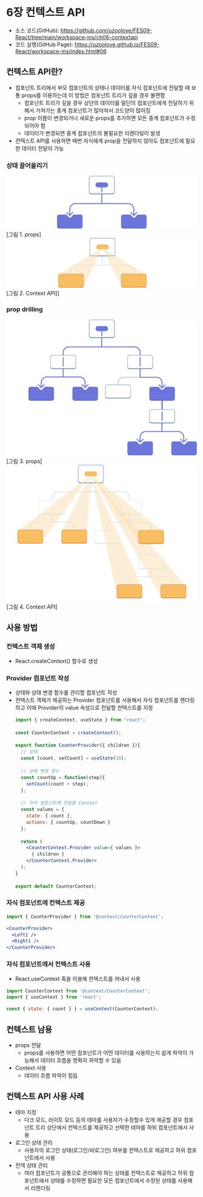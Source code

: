 # 6장 컨텍스트 API
* 소스 코드(GitHub): <https://github.com/uzoolove/FES09-React/tree/main/workspace-ins/ch06-contextapi>
* 코드 실행(GitHub Page): <https://uzoolove.github.io/FES09-React/workspace-ins/index.html#06>

## 컨텍스트 API란?
* 컴포넌트 트리에서 부모 컴포넌트의 상태나 데이터를 자식 컴포넌트에 전달할 때 보통 props를 이용하는데 이 방법은 컴포넌트 트리가 깊을 경우 불편함
  - 컴포넌트 트리가 깊을 경우 상단의 데이터를 말단의 컴포넌트에게 전달하기 위해서 거쳐가는 중계 컴포넌트가 많아져서 코드양이 많아짐
  - prop 이름이 변경되거나 새로운 props를 추가하면 모든 중계 컴포넌트가 수정되어야 함
  - 데이터가 변경되면 중계 컴포넌트의 불필요한 리렌더링이 발생
* 컨텍스트 API를 사용하면 매번 자식에게 prop을 전달하지 않아도 컴포넌트에 필요한 데이터 전달이 가능

### 상태 끌어올리기
<img src="https://raw.githubusercontent.com/uzoolove/FES09-React/main/images/context-lifting.webp">
[그림 1. props]

<img src="https://raw.githubusercontent.com/uzoolove/FES09-React/main/images/context-lifting2.webp">
[그림 2. Context API]]

### prop drilling
<img src="https://raw.githubusercontent.com/uzoolove/FES09-React/main/images/context-propdrilling.webp">
[그림 3. props]

<img src="https://raw.githubusercontent.com/uzoolove/FES09-React/main/images/context-propdrilling2.webp">
[그림 4. Context API]

## 사용 방법
### 컨텍스트 객체 생성
* React.createContext() 함수로 생성

### Provider 컴포넌트 작성
* 상태와 상태 변경 함수를 관리할 컴포넌트 작성
* 컨텍스트 객체가 제공하는 Provider 컴포넌트를 사용해서 자식 컴포넌트를 렌더링하고 이때 Provider의 value 속성으로 전달할 컨텍스트를 지정
  ```jsx
  import { createContext, useState } from "react";

  const CounterContext = createContext();

  export function CounterProvider({ children }){
    // 상태
    const [count, setCount] = useState(10);
    
    // 상태 변경 함수
    const countUp = function(step){
      setCount(count + step);
    };

    // 자식 컴포넌트에 전달할 Context
    const values = {
      state: { count },
      actions: { countUp, countDown }
    };

    return (
      <CounterContext.Provider value={ values }>
        { children }
      </CounterContext.Provider>
    );
  }

  export default CounterContext;
  ```

### 자식 컴포넌트에 컨텍스트 제공
```jsx
import { CounterProvider } from '@context/CounterContext';
```
```jsx
<CounterProvider>
  <Left1 />
  <Right1 />
</CounterProvider>
```

### 자식 컴포넌트에서 컨텍스트 사용
* React.useContext 훅을 이용해 컨텍스트를 꺼내서 사용
```jsx
import CounterContext from '@context/CounterContext';
import { useContext } from 'react';
```

```jsx
const { state: { count } } = useContext(CounterContext);
```

## 컨텍스트 남용
* props 전달
  - props를 사용하면 어떤 컴포넌트가 어떤 데이터를 사용하는지 쉽게 파악이 가능해서 데이터 흐름을 명확히 파악할 수 있음
* Context 사용
  - 데이터 흐름 파악이 힘듬

## 컨텍스트 API 사용 사례
* 테마 지정
  - 다크 모드, 라이트 모드 등의 테마를 사용자가 수정할수 있게 제공할 경우 컴포넌트 트리 상단에서 컨텍스트를 제공하고 선택한 테마를 하위 컴포넌트에서 사용
* 로그인 상태 관리
  - 사용자의 로그인 상태(로그인/비로그인) 여부를 컨텍스트로 제공하고 하위 컴포넌트에서 사용
* 전역 상태 관리
  - 여러 컴포넌트가 공통으로 관리해야 하는 상태를 컨텍스트로 제공하고 하위 컴포넌트에서 상태를 수정하면 필요한 모든 컴포넌트에서 수정된 상태를 사용해서 리렌더링

